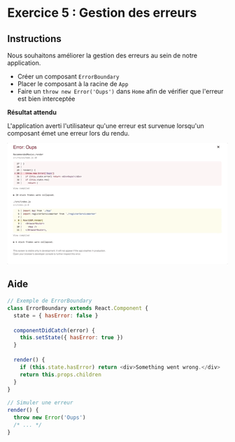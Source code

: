 # Exercice 5 : Gestion des erreurs

## Instructions

Nous souhaitons améliorer la gestion des erreurs au sein de notre application.

* Créer un composant `ErrorBoundary`
* Placer le composant à la racine de `App`
* Faire un `throw new Error('Oups')` dans `Home` afin de vérifier que l'erreur est bien interceptée

**Résultat attendu**

L'application averti l'utilisateur qu'une erreur est survenue lorsqu'un composant émet une erreur lors du rendu.

![Résultat](ex-5-result.gif)

## Aide

```js
// Exemple de ErrorBoundary
class ErrorBoundary extends React.Component {
  state = { hasError: false }

  componentDidCatch(error) {
    this.setState({ hasError: true })
  }

  render() {
    if (this.state.hasError) return <div>Something went wrong.</div>
    return this.props.children
  }
}
```

```js
// Simuler une erreur
render() {
  throw new Error('Oups')
  /* ... */
}
```
